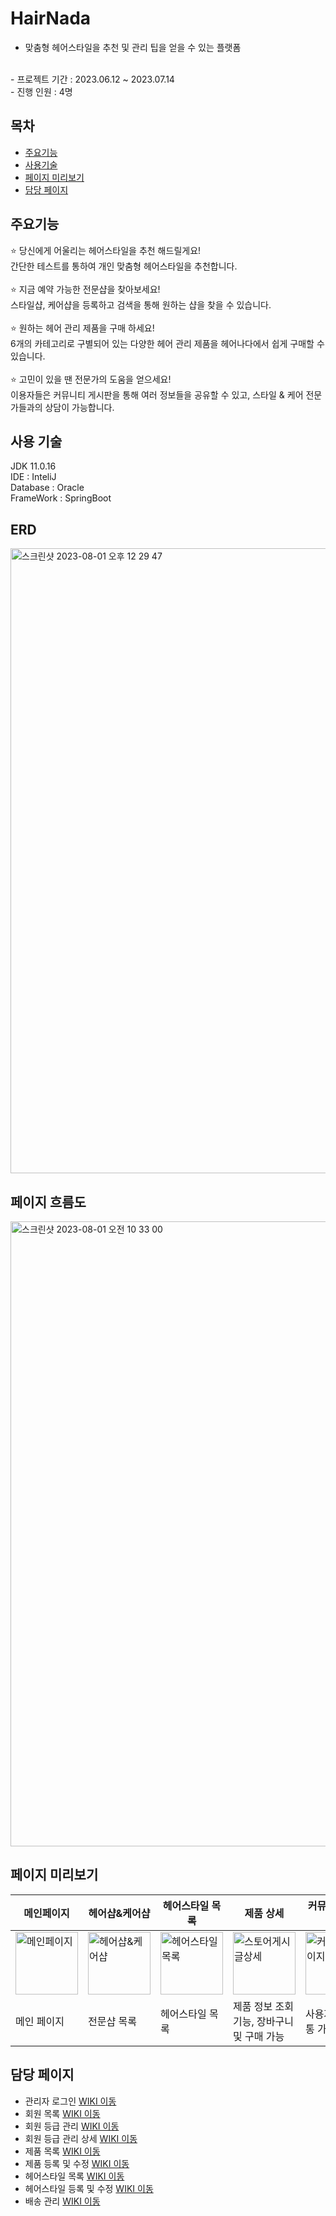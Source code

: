 # HairNada
- 맞춤형 헤어스타일을 추천 및 관리 팁을 얻을 수 있는 플랫폼
<br/>
- 프로젝트 기간 : 2023.06.12 ~ 2023.07.14
<br/>
- 진행 인원 : 4명

## 목차
- [주요기능](#주요기능)
- [사용기술](#사용-기술)
- [페이지 미리보기](#페이지-미리보기)
- [담당 페이지](#담당-페이지)


## 주요기능
⭐️ 당신에게 어울리는 헤어스타일을 추천 해드릴게요!
<br/>
 간단한 테스트를 통하여 개인 맞춤형 헤어스타일을 추천합니다. <br/>
 <br/>
⭐️ 지금 예약 가능한 전문샵을 찾아보세요! <br/>
 스타일샵, 케어샵을 등록하고 검색을 통해 원하는 샵을 찾을 수 있습니다. <br/>
 <br/>
⭐️ 원하는 헤어 관리 제품을 구매 하세요! <br/>
 6개의 카테고리로 구별되어 있는 다양한 헤어 관리 제품을 헤어나다에서 쉽게 구매할 수 있습니다. <br/>
 <br/>
⭐️ 고민이 있을 땐 전문가의 도움을 얻으세요! <br/>
 이용자들은 커뮤니티 게시판을 통해 여러 정보들을 공유할 수 있고, 스타일 & 케어 전문가들과의 상담이 가능합니다.

 ## 사용 기술
JDK 11.0.16 <br/>
IDE : InteliJ <br/>
Database : Oracle <br/>
FrameWork : SpringBoot

## ERD
<img width="1000" alt="스크린샷 2023-08-01 오후 12 29 47" src="https://github.com/pandang-test/jspProject02/assets/126428434/0939ccb2-8289-4a61-9894-c759e4811634">

## 페이지 흐름도
<img width="1000" alt="스크린샷 2023-08-01 오전 10 33 00" src="https://github.com/pandang-test/jspProject02/assets/126428434/0244eb12-f640-4b0a-87c7-e3c2cda02518">

## 페이지 미리보기
|메인페이지|헤어샵&케어샵|헤어스타일 목록|제품 상세|커뮤니티 페이지|마이페이지|구매페이지|
|------|-------|--------|-----|--------|-----|-----|
|<img width="100" alt="메인페이지" src="https://github.com/pandang-test/jspProject02/assets/126428434/e7c2ca59-5ec2-488f-9795-1265722946cf">|<img width="100" alt="헤어샵&케어샵" src="https://github.com/pandang-test/jspProject02/assets/126428434/00611c75-6b5d-4ef7-b976-52f5a77f5558">|<img width="100" alt="헤어스타일 목록" src="https://github.com/pandang-test/jspProject02/assets/126428434/23e3198c-5c60-40ba-ba85-8587eff62602">|<img width="100" alt="스토어게시글상세" src="https://github.com/pandang-test/jspProject02/assets/126428434/bc12eae3-8199-4b49-b074-c6064ac98027">|<img width="100" alt="커뮤니티페이지" src="https://github.com/pandang-test/jspProject02/assets/126428434/527d220e-6fc8-4a01-b07a-389076608166">|<img width="100" alt="마이페이지" src="https://github.com/pandang-test/jspProject02/assets/126428434/4b5e40e2-dbfb-415f-9443-40780f150049">|<img width="100" alt="구매페이지" src="https://github.com/pandang-test/jspProject02/assets/126428434/dc54cfde-c915-4fce-9452-7d3a9eaab606">|
|메인 페이지|전문샵 목록|헤어스타일 목록|제품 정보 조회기능, 장바구니 및 구매 가능|사용자들간 소통 가능|내 정보 수정 가능|api연결을 통한 상품 구매|

## 담당 페이지
- 관리자 로그인 [WIKI 이동](https://github.com/leegaeuni/HairNada/wiki/%EC%A3%BC%EC%9A%94%EA%B8%B0%EB%8A%A5-%EC%86%8C%EA%B0%9C(%EA%B4%80%EB%A6%AC%EC%9E%90-%EB%A1%9C%EA%B7%B8%EC%9D%B8)) <br/>
- 회원 목록 [WIKI 이동](https://github.com/leegaeuni/HairNada/wiki/%EC%A3%BC%EC%9A%94%EA%B8%B0%EB%8A%A5-%EC%86%8C%EA%B0%9C(%ED%9A%8C%EC%9B%90-%EA%B4%80%EB%A6%AC)) <br/>
- 회원 등급 관리 [WIKI 이동](https://github.com/leegaeuni/HairNada/wiki/%EC%A3%BC%EC%9A%94%EA%B8%B0%EB%8A%A5-%EC%86%8C%EA%B0%9C(%ED%9A%8C%EC%9B%90-%EB%93%B1%EA%B8%89-%EA%B4%80%EB%A6%AC)) <br/>
- 회원 등급 관리 상세 [WIKI 이동](https://github.com/leegaeuni/HairNada/wiki/%EC%A3%BC%EC%9A%94%EA%B8%B0%EB%8A%A5-%EC%86%8C%EA%B0%9C(%ED%9A%8C%EC%9B%90-%EB%93%B1%EA%B8%89-%EA%B4%80%EB%A6%AC-%EC%83%81%EC%84%B8%ED%8E%98%EC%9D%B4%EC%A7%80)) <br/>
- 제품 목록 [WIKI 이동](https://github.com/leegaeuni/HairNada/wiki/%EC%A3%BC%EC%9A%94%EA%B8%B0%EB%8A%A5-%EC%86%8C%EA%B0%9C(%EC%A0%9C%ED%92%88-%EB%AA%A9%EB%A1%9D)) <br/>
- 제품 등록 및 수정 [WIKI 이동](https://github.com/leegaeuni/HairNada/wiki/%EC%A3%BC%EC%9A%94%EA%B8%B0%EB%8A%A5-%EC%86%8C%EA%B0%9C(%EC%A0%9C%ED%92%88-%EB%93%B1%EB%A1%9D-%EB%B0%8F-%EC%88%98%EC%A0%95)) <br/>
- 헤어스타일 목록 [WIKI 이동](https://github.com/leegaeuni/HairNada/wiki/%EC%A3%BC%EC%9A%94%EA%B8%B0%EB%8A%A5-%EC%86%8C%EA%B0%9C(%EC%8A%A4%ED%83%80%EC%9D%BC-%EB%AA%A9%EB%A1%9D)) <br/>
- 헤어스타일 등록 및 수정 [WIKI 이동](https://github.com/leegaeuni/HairNada/wiki/%EC%A3%BC%EC%9A%94%EA%B8%B0%EB%8A%A5-%EC%86%8C%EA%B0%9C(%EC%8A%A4%ED%83%80%EC%9D%BC-%EB%93%B1%EB%A1%9D-%EB%B0%8F-%EC%88%98%EC%A0%95)) <br/>
- 배송 관리 [WIKI 이동](https://github.com/leegaeuni/HairNada/wiki/%EC%A3%BC%EC%9A%94%EA%B8%B0%EB%8A%A5-%EC%86%8C%EA%B0%9C(%EB%B0%B0%EC%86%A1-%EA%B4%80%EB%A6%AC)) <br/>






